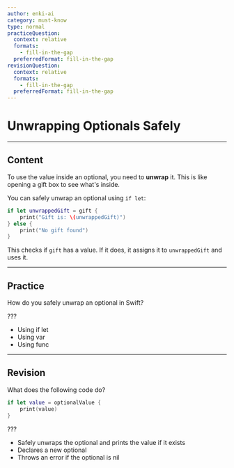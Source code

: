 ```yaml
---
author: enki-ai
category: must-know
type: normal
practiceQuestion:
  context: relative
  formats:
    - fill-in-the-gap
  preferredFormat: fill-in-the-gap
revisionQuestion:
  context: relative
  formats:
    - fill-in-the-gap
  preferredFormat: fill-in-the-gap
---
```


# Unwrapping Optionals Safely

---
## Content

To use the value inside an optional, you need to **unwrap** it. This is like opening a gift box to see what's inside.

You can safely unwrap an optional using `if let`:

```swift
if let unwrappedGift = gift {
    print("Gift is: \(unwrappedGift)")
} else {
    print("No gift found")
}
```

This checks if `gift` has a value. If it does, it assigns it to `unwrappedGift` and uses it.

---
## Practice

How do you safely unwrap an optional in Swift?

???

- Using if let
- Using var
- Using func

---
## Revision

What does the following code do?

```swift
if let value = optionalValue {
    print(value)
}
```

???

- Safely unwraps the optional and prints the value if it exists
- Declares a new optional
- Throws an error if the optional is nil

